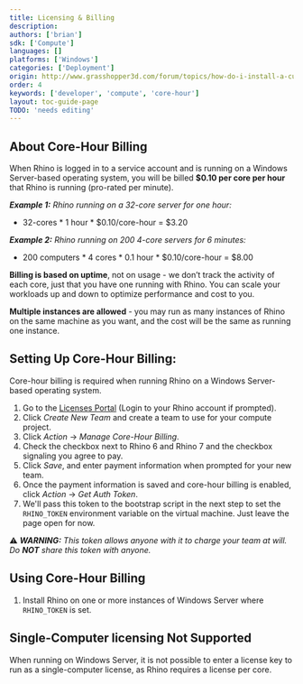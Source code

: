 ```yaml
---
title: Licensing & Billing
description: 
authors: ['brian']
sdk: ['Compute']
languages: []
platforms: ['Windows']
categories: ['Deployment']
origin: http://www.grasshopper3d.com/forum/topics/how-do-i-install-a-custom-ghx
order: 4
keywords: ['developer', 'compute', 'core-hour']
layout: toc-guide-page
TODO: 'needs editing'
---
```



## About Core-Hour Billing

When Rhino is logged in to a service account and is running on a Windows Server-based operating system, you will be billed **$0.10 per core per hour** that Rhino is running (pro-rated per minute).

***Example 1:** Rhino running on a 32-core server for one hour:*

  * 32-cores * 1 hour * $0.10/core-hour = $3.20

***Example 2:** Rhino running on 200 4-core servers for 6 minutes:*

  * 200 computers * 4 cores * 0.1 hour * $0.10/core-hour = $8.00

**Billing is based on uptime**, not on usage - we don’t track the activity of each core, just that you have one running with Rhino. You can scale your workloads up and down to optimize performance and cost to you.

**Multiple instances are allowed** - you may run as many instances of Rhino on the same machine as you want, and the cost will be the same as running one instance.

## Setting Up Core-Hour Billing:
Core-hour billing is required when running Rhino on a Windows Server-based operating system.

1. Go to the [Licenses Portal](https://www.rhino3d.com/licenses?_forceEmpty=true) (Login to your Rhino account if prompted).
2. Click _Create New Team_ and create a team to use for your compute project.
3. Click _Action_ -> _Manage Core-Hour Billing_.
4. Check the checkbox next to Rhino 6 and Rhino 7 and the checkbox signaling you agree to pay.
5. Click _Save_, and enter payment information when prompted for your new team.
6. Once the payment information is saved and core-hour billing is enabled, click _Action_ -> _Get Auth Token_.
7. We'll pass this token to the bootstrap script in the next step to set the `RHINO_TOKEN` environment variable on the virtual machine. Just leave the page open for now.

⚠️ _**WARNING:** This token allows anyone with it to charge your team at will. Do **NOT** share this token with anyone._

## Using Core-Hour Billing
  1. Install Rhino on one or more instances of Windows Server where `RHINO_TOKEN` is set.


## Single-Computer licensing Not Supported
When running on Windows Server, it is not possible to enter a license key to run as a single-computer license, as Rhino requires a license per core.

